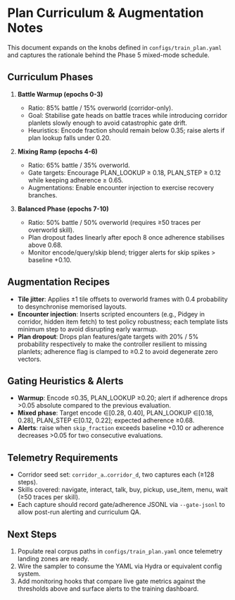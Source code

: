 # Plan Curriculum & Augmentation Notes

This document expands on the knobs defined in `configs/train_plan.yaml` and captures the rationale behind the Phase 5 mixed-mode schedule.

## Curriculum Phases

1. **Battle Warmup (epochs 0-3)**  
   - Ratio: 85% battle / 15% overworld (corridor-only).  
   - Goal: Stabilise gate heads on battle traces while introducing corridor planlets slowly enough to avoid catastrophic gate drift.  
   - Heuristics: Encode fraction should remain below 0.35; raise alerts if plan lookup falls under 0.20.

2. **Mixing Ramp (epochs 4-6)**  
   - Ratio: 65% battle / 35% overworld.  
   - Gate targets: Encourage PLAN_LOOKUP ≥ 0.18, PLAN_STEP ≥ 0.12 while keeping adherence ≥ 0.65.  
   - Augmentations: Enable encounter injection to exercise recovery branches.

3. **Balanced Phase (epochs 7-10)**  
   - Ratio: 50% battle / 50% overworld (requires ≥50 traces per overworld skill).  
   - Plan dropout fades linearly after epoch 8 once adherence stabilises above 0.68.  
   - Monitor encode/query/skip blend; trigger alerts for skip spikes > baseline +0.10.

## Augmentation Recipes

- **Tile jitter**: Applies ±1 tile offsets to overworld frames with 0.4 probability to desynchronise memorised layouts.  
- **Encounter injection**: Inserts scripted encounters (e.g., Pidgey in corridor, hidden item fetch) to test policy robustness; each template lists minimum step to avoid disrupting early warmup.  
- **Plan dropout**: Drops plan features/gate targets with 20% / 5% probability respectively to make the controller resilient to missing planlets; adherence flag is clamped to ≥0.2 to avoid degenerate zero vectors.

## Gating Heuristics & Alerts

- **Warmup**: Encode ≤0.35, PLAN_LOOKUP ≥0.20; alert if adherence drops >0.05 absolute compared to the previous evaluation.  
- **Mixed phase**: Target encode ∈[0.28, 0.40], PLAN_LOOKUP ∈[0.18, 0.28], PLAN_STEP ∈[0.12, 0.22]; expected adherence ≥0.68.  
- **Alerts**: raise when `skip_fraction` exceeds baseline +0.10 or adherence decreases >0.05 for two consecutive evaluations.

## Telemetry Requirements

- Corridor seed set: `corridor_a`..`corridor_d`, two captures each (≥128 steps).  
- Skills covered: navigate, interact, talk, buy, pickup, use_item, menu, wait (≥50 traces per skill).  
- Each capture should record gate/adherence JSONL via `--gate-jsonl` to allow post-run alerting and curriculum QA.

## Next Steps

1. Populate real corpus paths in `configs/train_plan.yaml` once telemetry landing zones are ready.  
2. Wire the sampler to consume the YAML via Hydra or equivalent config system.  
3. Add monitoring hooks that compare live gate metrics against the thresholds above and surface alerts to the training dashboard.
